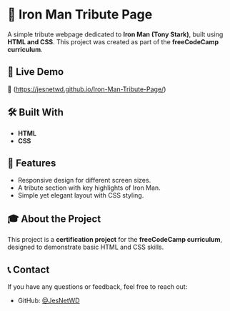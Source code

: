 # 🦾 Iron Man Tribute Page

A simple tribute webpage dedicated to **Iron Man (Tony Stark)**, built using **HTML and CSS**. This project was created as part of the **freeCodeCamp curriculum**.

## 🌟 Live Demo

🔗 (https://jesnetwd.github.io/Iron-Man-Tribute-Page/)

## 🛠 Built With

- **HTML**
- **CSS**

## 🎯 Features

- Responsive design for different screen sizes.
- A tribute section with key highlights of Iron Man.
- Simple yet elegant layout with CSS styling.


## 🎓 About the Project

This project is a **certification project** for the **freeCodeCamp curriculum**, designed to demonstrate basic HTML and CSS skills.


## 📞 Contact

If you have any questions or feedback, feel free to reach out:

- GitHub: [@JesNetWD](https://github.com/JesNetWD)

